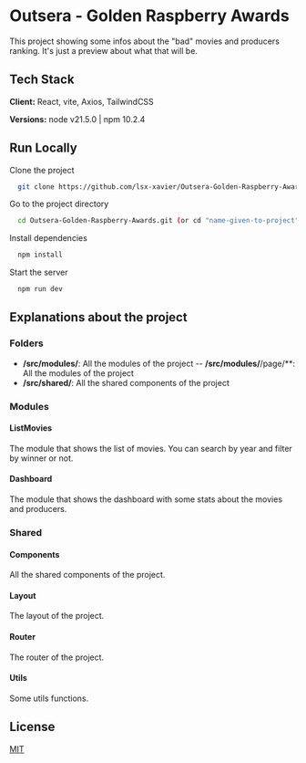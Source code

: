 
# Outsera - Golden Raspberry Awards

This project showing some infos about the "bad" movies and producers ranking. It's just a preview about what that will be.

## Tech Stack

**Client:** React, vite, Axios, TailwindCSS

**Versions:** node v21.5.0 | npm 10.2.4

## Run Locally

Clone the project

```bash
  git clone https://github.com/lsx-xavier/Outsera-Golden-Raspberry-Awards.git
```

Go to the project directory

```bash
  cd Outsera-Golden-Raspberry-Awards.git (or cd "name-given-to-project")	
```

Install dependencies

```bash
  npm install
```

Start the server

```bash
  npm run dev
```

## Explanations about the project

### Folders

- **/src/modules/**: All the modules of the project
-- **/src/modules/**/page/**: All the modules of the project
- **/src/shared/**: All the shared components of the project

### Modules

#### ListMovies

The module that shows the list of movies. You can search by year and filter by winner or not.

#### Dashboard

The module that shows the dashboard with some stats about the movies and producers.

### Shared

#### Components

All the shared components of the project.

#### Layout

The layout of the project.

#### Router

The router of the project.

#### Utils

Some utils functions.

## License

[MIT](https://choosealicense.com/licenses/mit/)